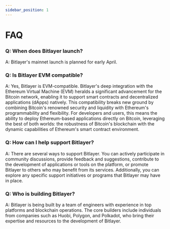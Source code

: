 ```yaml
---
sidebar_position: 1
---
```


# FAQ

### Q: When does Bitlayer launch?
A: Bitlayer's mainnet launch is planned for early April.


### Q: Is Bitlayer EVM compatible?
A: Yes, Bitlayer is EVM-compatible. Bitlayer's deep integration with the Ethereum Virtual Machine (EVM) heralds a significant advancement for the Bitcoin network, enabling it to support smart contracts and decentralized applications (dApps) natively. This compatibility breaks new ground by combining Bitcoin's renowned security and liquidity with Ethereum's programmability and flexibility. For developers and users, this means the ability to deploy Ethereum-based applications directly on Bitcoin, leveraging the best of both worlds: the robustness of Bitcoin's blockchain with the dynamic capabilities of Ethereum's smart contract environment.


### Q: How can I help support Bitlayer?
A: There are several ways to support Bitlayer. You can actively participate in community discussions, provide feedback and suggestions, contribute to the development of applications or tools on the platform, or promote Bitlayer to others who may benefit from its services. Additionally, you can explore any specific support initiatives or programs that Bitlayer may have in place.


### Q: Who is building Bitlayer?
A: Bitlayer is being built by a team of engineers with experience in top platforms and blockchain operations. The core builders include individuals from companies such as Huobi, Polygon, and Polkadot, who bring their expertise and resources to the development of Bitlayer.
